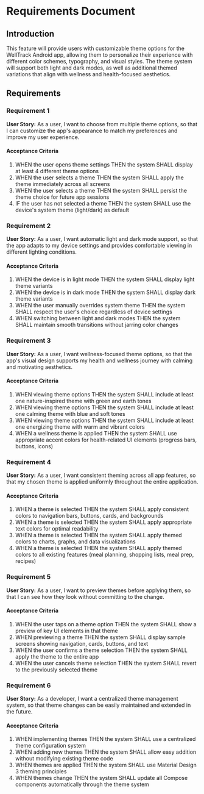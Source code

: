 # Requirements Document

## Introduction

This feature will provide users with customizable theme options for the WellTrack Android app, allowing them to personalize their experience with different color schemes, typography, and visual styles. The theme system will support both light and dark modes, as well as additional themed variations that align with wellness and health-focused aesthetics.

## Requirements

### Requirement 1

**User Story:** As a user, I want to choose from multiple theme options, so that I can customize the app's appearance to match my preferences and improve my user experience.

#### Acceptance Criteria

1. WHEN the user opens theme settings THEN the system SHALL display at least 4 different theme options
2. WHEN the user selects a theme THEN the system SHALL apply the theme immediately across all screens
3. WHEN the user selects a theme THEN the system SHALL persist the theme choice for future app sessions
4. IF the user has not selected a theme THEN the system SHALL use the device's system theme (light/dark) as default

### Requirement 2

**User Story:** As a user, I want automatic light and dark mode support, so that the app adapts to my device settings and provides comfortable viewing in different lighting conditions.

#### Acceptance Criteria

1. WHEN the device is in light mode THEN the system SHALL display light theme variants
2. WHEN the device is in dark mode THEN the system SHALL display dark theme variants
3. WHEN the user manually overrides system theme THEN the system SHALL respect the user's choice regardless of device settings
4. WHEN switching between light and dark modes THEN the system SHALL maintain smooth transitions without jarring color changes

### Requirement 3

**User Story:** As a user, I want wellness-focused theme options, so that the app's visual design supports my health and wellness journey with calming and motivating aesthetics.

#### Acceptance Criteria

1. WHEN viewing theme options THEN the system SHALL include at least one nature-inspired theme with green and earth tones
2. WHEN viewing theme options THEN the system SHALL include at least one calming theme with blue and soft tones
3. WHEN viewing theme options THEN the system SHALL include at least one energizing theme with warm and vibrant colors
4. WHEN a wellness theme is applied THEN the system SHALL use appropriate accent colors for health-related UI elements (progress bars, buttons, icons)

### Requirement 4

**User Story:** As a user, I want consistent theming across all app features, so that my chosen theme is applied uniformly throughout the entire application.

#### Acceptance Criteria

1. WHEN a theme is selected THEN the system SHALL apply consistent colors to navigation bars, buttons, cards, and backgrounds
2. WHEN a theme is selected THEN the system SHALL apply appropriate text colors for optimal readability
3. WHEN a theme is selected THEN the system SHALL apply themed colors to charts, graphs, and data visualizations
4. WHEN a theme is selected THEN the system SHALL apply themed colors to all existing features (meal planning, shopping lists, meal prep, recipes)

### Requirement 5

**User Story:** As a user, I want to preview themes before applying them, so that I can see how they look without committing to the change.

#### Acceptance Criteria

1. WHEN the user taps on a theme option THEN the system SHALL show a preview of key UI elements in that theme
2. WHEN previewing a theme THEN the system SHALL display sample screens showing navigation, cards, buttons, and text
3. WHEN the user confirms a theme selection THEN the system SHALL apply the theme to the entire app
4. WHEN the user cancels theme selection THEN the system SHALL revert to the previously selected theme

### Requirement 6

**User Story:** As a developer, I want a centralized theme management system, so that theme changes can be easily maintained and extended in the future.

#### Acceptance Criteria

1. WHEN implementing themes THEN the system SHALL use a centralized theme configuration system
2. WHEN adding new themes THEN the system SHALL allow easy addition without modifying existing theme code
3. WHEN themes are applied THEN the system SHALL use Material Design 3 theming principles
4. WHEN themes change THEN the system SHALL update all Compose components automatically through the theme system
